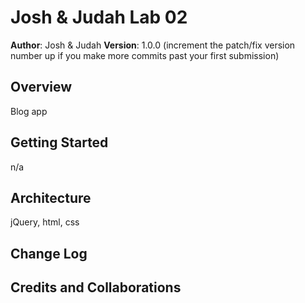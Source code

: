 # Josh & Judah Lab 02



**Author**: Josh & Judah
**Version**: 1.0.0 (increment the patch/fix version number up if you make more commits past your first submission)

## Overview
Blog app

## Getting Started
n/a

## Architecture
jQuery, html, css

## Change Log


## Credits and Collaborations
